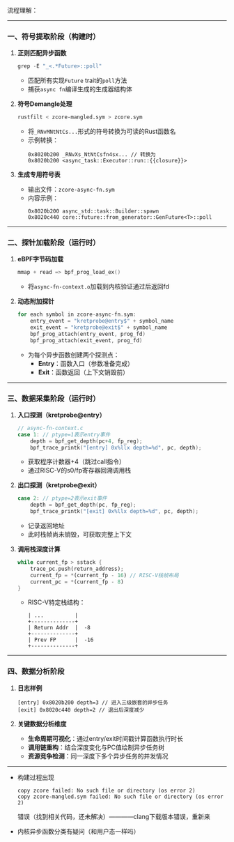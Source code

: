 流程理解：

---

### 一、符号提取阶段（构建时）
1. **正则匹配异步函数**
   ```rust
   grep -E "_<.*Future>::poll"
   ```
   - 匹配所有实现`Future` trait的`poll`方法
   - 捕获`async fn`编译生成的生成器结构体

2. **符号Demangle处理**
   ```bash
   rustfilt < zcore-mangled.sym > zcore.sym
   ```
   - 将`_RNvMNtNtCs...`形式的符号转换为可读的Rust函数名
   - 示例转换：
     ```
     0x8020b200 _RNvXs_NtNtCsfn4sx... // 转换为
     0x8020b200 <async_task::Executor::run::{{closure}}>
     ```

3. **生成专用符号表**
   - 输出文件：`zcore-async-fn.sym`
   - 内容示例：
     ```
     0x8020b200 async_std::task::Builder::spawn
     0x8020c440 core::future::from_generator::GenFuture<T>::poll
     ```

---

### 二、探针加载阶段（运行时）
1. **eBPF字节码加载**
   ```c
   mmap + read => bpf_prog_load_ex()
   ```
   - 将`async-fn-context.o`加载到内核验证通过后返回fd

2. **动态附加探针**
   ```c
   for each symbol in zcore-async-fn.sym:
       entry_event = "kretprobe@entry$" + symbol_name
       exit_event = "kretprobe@exit$" + symbol_name
       bpf_prog_attach(entry_event, prog_fd)
       bpf_prog_attach(exit_event, prog_fd)
   ```
   - 为每个异步函数创建两个探测点：
     - **Entry**：函数入口（参数准备完成）
     - **Exit**：函数返回（上下文销毁前）

---

### 三、数据采集阶段（运行时）
1. **入口探测（kretprobe@entry）**
   ```c
   // async-fn-context.c
   case 1: // ptype=1表示entry事件
       depth = bpf_get_depth(pc+4, fp_reg);
       bpf_trace_printk("[entry] 0x%llx depth=%d", pc, depth);
   ```
   - 获取程序计数器+4（跳过call指令）
   - 通过RISC-V的s0/fp寄存器回溯调用栈

2. **出口探测（kretprobe@exit）**
   ```c
   case 2: // ptype=2表示exit事件
       depth = bpf_get_depth(pc, fp_reg);
       bpf_trace_printk("[exit] 0x%llx depth=%d", pc, depth);
   ```
   - 记录返回地址
   - 此时栈帧尚未销毁，可获取完整上下文

3. **调用栈深度计算**
   ```rust
   while current_fp > sstack {
       trace_pc.push(return_address);
       current_fp = *(current_fp - 16) // RISC-V栈帧布局
       current_pc = *(current_fp - 8)
   }
   ```
   - RISC-V特定栈结构：
     ```
     | ...          |
     +--------------+
     | Return Addr  |  -8
     +--------------+
     | Prev FP      |  -16
     +--------------+
     ```

---

### 四、数据分析阶段
1. **日志样例**
   ```
   [entry] 0x8020b200 depth=3 // 进入三级嵌套的异步任务
   [exit] 0x8020c440 depth=2 // 退出后深度减少
   ```

2. **关键数据分析维度**
   - **生命周期可视化**：通过entry/exit时间戳计算函数执行时长
   - **调用链重构**：结合深度变化与PC值绘制异步任务树
   - **资源竞争检测**：同一深度下多个异步任务的并发情况
---

- 构建过程出现
  ```
  copy zcore failed: No such file or directory (os error 2)
  copy zcore-mangled.sym failed: No such file or directory (os error 2)
  ```
  错误（找到相关代码，还未解决）————clang下载版本错误，重新来
  
- 内核异步函数分类有疑问（和用户态一样吗）
  
